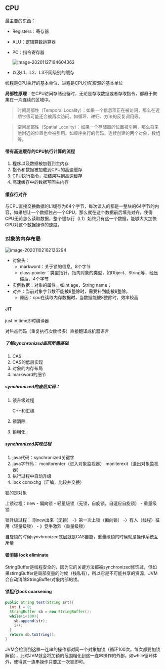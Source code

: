 ## CPU

最主要的东西：

- Registers：寄存器

- ALU：逻辑算数运算器

- PC：指令寄存器

  ![image-20201127194604362](/Users/yangxiansheng/笔记/images/image-20201127194604362.png)

- 以及L1、L2、L3不同级别的缓存

线程是CPU执行的基本单位，进程是CPU分配资源的基本单位

**局部性原理**：在CPU访问存储设备时，无论是存取数据或者存取指令，都趋于聚集在一片连续的区域中。

> 时间局部性（Temporal Locality）：如果一个信息项正在被访问，那么在近期它很可能还会被再次访问。如循环、递归、方法的反复调用等。

> 空间局部性（Spatial Locality）：如果一个存储器的位置被引用，那么将来他附近的位置也会被引用。如顺序执行的代码，连续创建的两个对象，数组等。

#### 带有高速缓存的CPU执行计算的流程

1. 程序以及数据被加载到主内存
2. 指令和数据被加载到CPU的高速缓存
3. CPU执行指令，把结果写到高速缓存
4. 高速缓存中的数据写回主内存

#### 缓存行对齐

与CPU直接交换数据的L1缓存为64个字节，每次读入的都是一整块的64字节的内容，如果想让一个数据独占一个CPU，那么就在这个数据前后填充对齐，使得CPU无论怎么读取数据，整个缓存行（L1）始终只有这一个数据，能够大大加快CPU对这个数据操作的速度。

### 对象的内存布局

![image-20201102162126294](/Users/yangxiansheng/笔记/images/image-20201102162126294.png)

- 对象头：
  - markword：关于锁的信息，8个字节
  - class pointer：类型指针，指向对象的类型，如Object、String等，经压缩后，4个字节
- 实例数据：对象的属性。如int age，String name；
- 对齐：当前对象字节数不能被8整除时，需要补到能被8整除。
  - 原因：cpu在读取内存数据时，当数据能被8整除时，效率较高



#### JIT

just in time即时编译器

对热点代码（重复执行次数很多）直接翻译成机器语言

##### 了解synchronized底层所需基础

1. CAS
2. CAS的低层实现
3. 对象的内存布局
4. markword的细节

##### synchronized的底层实现：

1. 锁升级过程

   C++和汇编

2. 锁消除

3. 锁粗化

#####  synchronized实现过程

1. java代码：synchronized关键字
2. java字节码： monitorenter（进入对象监视器） moniterexit（退出对象监视器）
3. 执行过程中自动升级
4. lock comxchg（汇编，比较并交换）

锁的是对象

上锁过程：new - 偏向锁 - 轻量级锁（无锁，自旋锁，自适应自旋锁） - 重量级锁

锁升级过程： 刚new出来（无锁） -》第一次上锁（偏向锁） -〉有人（线程）征用（轻量级锁） - 》竞争激烈（重量级锁）

自旋锁的时候synvhronized底层就是CAS自旋，重量级锁的时候就是操作系统互斥量



#### 锁消除 lock eliminate

StringBuffer是线程安全的，因为它的关键方法都被synchronized修饰过，但如果stirngBuffer是局部变量的时候（栈私有），所以它是不可能共享的资源，JVM会自动消除StringBuffer对象内部的锁。

#### 锁粗化lock coarsening

``` java
public String test(String srt){
  int i = 0;
  StringBuffer sb = new StringBuffer();
  while(i<100){
    sb.append(str);
    i++;
  }
  return sb.toString();
}
```

JVM会检测到这样一连串的操作都对同一个对象加锁（循环100次，每次都要加锁解锁），此时JVM就会将加锁的范围粗化到这一连串操作的外部，如while循环体外，使得这一连串操作只要加一次锁即可。



